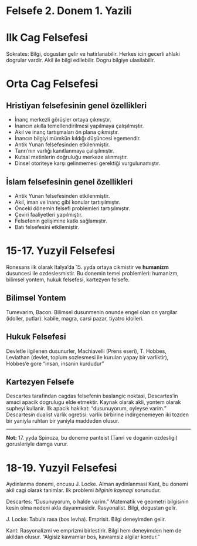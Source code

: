 # Felsefe 2. Donem 1. Yazili

# Ilk Cag Felsefesi

Sokrates: Bilgi, dogustan gelir ve hatirlanabilir. Herkes icin gecerli ahlaki dogrular vardir. Akil ile bilgi edilebilir. Dogru bilgiye ulasilabilir.

# Orta Cag Felsefesi

## Hristiyan felsefesinin genel özellikleri

- İnanç merkezli görüşler ortaya çıkmıştır.
- İnancın akılla temellendirilmesi yapılmaya çalışılmıştır.
- Akıl ve inanç tartışmaları ön plana çıkmıştır.
- İnancın bilgiyi mümkün kıldığı düşüncesi egemendir.
- Antik Yunan felsefesinden etkilenmiştir.
- Tanrı’nın varlığı kanıtlanmaya çalışılmıştır.
- Kutsal metinlerin doğruluğu merkeze alınmıştır.
- Dinsel otoriteye karşı gelinmemesi gerektiği vurgulunamıştır.

## İslam felsefesinin genel özellikleri

- Antik Yunan felsefesinden etkilenmiştir.
- Akıl, iman ve inanç gibi konular tartışılmıştır.
- Önceki dönemin felsefi problemleri tartışılmıştır.
- Çeviri faaliyetleri yapılmıştır.
- Felsefenin gelişimine katkı sağlamıştır.
- Batı felsefesini etkilemiştir.

# 15-17. Yuzyil Felsefesi

Ronesans ilk olarak Italya’da 15. yyda ortaya cikmistir ve ********humanizm******** dusuncesi ile ozdeslesmistir. Bu donemin temel problemleri: humanizm, bilimsel yontem, hukuk felsefesi, kartezyen felsefe.

## Bilimsel Yontem

Tumevarim, Bacon. Bilimsel dusunmenin onunde engel olan on yargilar (idoller, putlar): kabile, magra, carsi pazar, tiyatro idolleri.

## Hukuk Felsefesi

Devletle ilgilenen dusunurler, Machiavelli (Prens eseri), T. Hobbes, Leviathan (devlet, toplum sozlesmesi ile kurulan yapay bir varliktir), Hobbes’e gore “insan, insanin kurdudur”

## Kartezyen Felsefe

Descartes tarafindan cagdas felsefenin baslangic noktasi, Descartes’in amaci apacik dogrulugu elde etmektir. Kaynak olarak akli, yontem olarak supheyi kullanir. Ilk apacik hakikat: “dusunuyorum, oyleyse varim.” Descartesin dualist varlik ogretisi: varlik birbirine indirgenemeyen iki tozden bir yaniyla ruhtan bir yaniyla maddeden olusur.

---

********Not:******** 17. yyda Spinoza, bu doneme panteist (Tanri ve doganin ozdesligi) gorusleriyle damga vurur.

# 18-19. Yuzyil Felsefesi

Aydinlanma donemi, oncusu J. Locke. Alman aydinlanmasi Kant, bu donemi akil cagi olarak tanimlar. Ilk problemi *bilginin kaynagi* sorunudur.

Descartes: “Dusunuyorum, o halde varim.” Matematik ve geometri bilgisinin kesin olma nedeni akla dayanmasidir. Rasyonalist. Bilgi, dogustan gelir.

J. Locke: Tabula rasa (bos levha). Emprisit. Bilgi deneyimden gelir.

Kant: Rasyonalizmi ve emprizmi birlestirir. Bilgi hem deneyimden hem de akildan olusur. “Algisiz kavramlar bos, kavramsiz algilar kordur.”